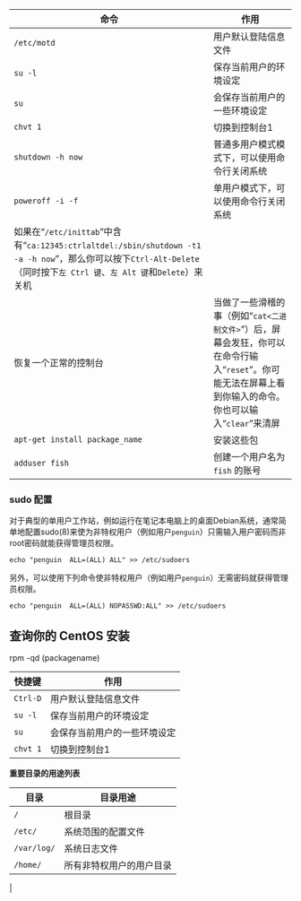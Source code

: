 

| 命令| 作用
| --------- | -------- 
| `/etc/motd`   | 用户默认登陆信息文件
| `su -l`       | 保存当前用户的环境设定
| `su`          | 会保存当前用户的一些环境设定
| `chvt 1`      | 切换到控制台1
| `shutdown -h now`| 普通多用户模式模式下，可以使用命令行关闭系统
| `poweroff -i -f` | 单用户模式下，可以使用命令行关闭系统
|   如果在“`/etc/inittab`”中含有“`ca:12345:ctrlaltdel:/sbin/shutdown -t1 -a -h now`”，那么你可以按下`Ctrl-Alt-Delete`（同时按下`左 Ctrl 键`、`左 Alt 键`和`Delete`）来关机        |  
| 恢复一个正常的控制台 |  当做了一些滑稽的事（例如“`cat<二进制文件>`”）后，屏幕会发狂，你可以在命令行输入“`reset`”。你可能无法在屏幕上看到你输入的命令。你也可以输入“`clear`”来清屏
| `apt-get install package_name`| 安装这些包
| `adduser fish`   |  创建一个用户名为 `fish` 的账号         
 ### sudo 配置    
  对于典型的单用户工作站，例如运行在笔记本电脑上的桌面Debian系统，通常简单地配置sudo(8)来使为非特权用户（例如用户`penguin`）只需输入用户密码而非root密码就能获得管理员权限。

```language
echo "penguin  ALL=(ALL) ALL" >> /etc/sudoers
```
 

另外，可以使用下列命令使非特权用户（例如用户`penguin`）无需密码就获得管理员权限。

```language
echo "penguin  ALL=(ALL) NOPASSWD:ALL" >> /etc/sudoers
```
## 查询你的 CentOS 安装
rpm -qd (packagename)

| 快捷键| 作用
| --------- | -------- 
|  `Ctrl-D`    | 用户默认登陆信息文件
| `su -l`      | 保存当前用户的环境设定
| `su`         | 会保存当前用户的一些环境设定
| `chvt 1`     | 切换到控制台1


 **重要目录的用途列表**

| 目录 | 目录用途 |
| --- | --- |
| `/` | 根目录 |
| `/etc/` | 系统范围的配置文件 |
| `/var/log/` | 系统日志文件 |
| `/home/` | 所有非特权用户的用户目录 |

|          
